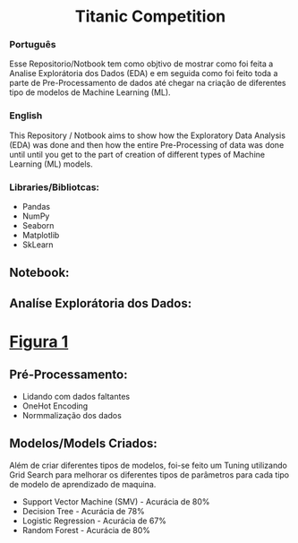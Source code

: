 # <center> Titanic Competition </ceenter>

### Português

Esse Repositorio/Notbook tem como objtivo de mostrar como foi feita a Analise Explorátoria dos Dados (EDA) e em seguida como foi feito toda a parte de Pre-Processamento de dados até chegar na criação de diferentes tipo de modelos de Machine Learning (ML).

### English

This Repository / Notbook aims to show how the Exploratory Data Analysis (EDA) was done and then how the entire Pre-Processing of data was done until until you get to the part of creation of different types of Machine Learning (ML) models.

### Libraries/Bibliotcas:
  * Pandas
  * NumPy
  * Seaborn
  * Matplotlib
  * SkLearn

## Notebook:

## Analíse Explorátoria dos Dados:

# [Figura 1](/1.png)

## Pré-Processamento:
  * Lidando com dados faltantes
  * OneHot Encoding
  * Normmalização dos dados
  
## Modelos/Models Criados:

Além de criar diferentes tipos de modelos, foi-se feito um Tuning utilizando Grid Search para melhorar os diferentes tipos de parâmetros para cada tipo de modelo de aprendizado de maquina.

  * Support Vector Machine (SMV) - Acurácia de 80%
  * Decision Tree - Acurácia de 78%
  * Logistic Regression - Acurácia de 67%
  * Random Forest - Acurácia de 80%
